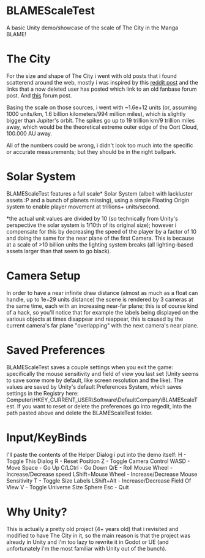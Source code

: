 # BLAMEScaleTest
A basic Unity demo/showcase of the scale of The City in the Manga BLAME!

# The City
For the size and shape of The City i went with old posts that i found scatterend around the web, mostly i was inspired by this [reddit post](https://www.reddit.com/r/Netsphere/comments/5myc28/the_size_of_the_city/) and the links that a now deleted user has posted which link to an old fanbase forum post. And [this](https://forums.spacebattles.com/threads/please-explain-the-city-blame-to-me.529507/) forum post.

Basing the scale on those sources, i went with ~1.6e+12 units (or, assuming 1000 units/km, 1.6 billion kilometers/994 million miles), which is slightly bigger than Jupiter's orbit.
The spikes go up to 19 trillion km/9 trillion miles away, which would be the theoretical extreme outer edge of the Oort Cloud, 100.000 AU away.

All of the numbers could be wrong, i didn't look too much into the specific or accurate measurements; but they should be in the right ballpark.

# Solar System
BLAMEScaleTest features a full scale* Solar System (albeit with lackluster assets :P and a bunch of planets missing), using a simple Floating Origin system to enable player movement at trillions+ units/second.

*the actual unit values are divided by 10 (so technically from Unity's perspective the solar system is 1/10th of its original size); however i compensate for this by decreasing the speed of the player by a factor of 10 and doing the same for the near plane of the first Camera. This is because at a scale of >10 billion units the lighting system breaks (all lighting-based assets larger than that seem to go black).

# Camera Setup
In order to have a near infinite draw distance (almost as much as a float can handle, up to 1e+29 units distance) the scene is rendered by 3 cameras at the same time, each with an increasing near-far plane; 
this is of course kind of a hack, so you'll notice that for example the labels being displayed on the various objects at times disappear and reappear, this is caused by the current camera's far plane "overlapping" with the next camera's near plane.

# Saved Preferences
BLAMEScaleTest saves a couple settings when you exit the game: specifically the mouse sensitivity and field of view you last set (Unity seems to save some more by default, like screen resolution and the like).
The values are saved by Unity's default Preferences System, which saves settings in the Registry here: Computer\HKEY_CURRENT_USER\Software\DefaultCompany\BLAMEScaleTest.
If you want to reset or delete the preferences go into regedit, into the path pasted above and delete the BLAMEScaleTest folder.

# Input/KeyBinds
I'll paste the contents of the Helper Dialog i put into the demo itself:
H - Toggle This Dialog
R - Reset Position
Z - Toggle Camera Control
WASD - Move
Space - Go Up
C/LCtrl - Go Down
Q/E - Roll
Mouse Wheel - Increase/Decrease speed
LShift+Mouse Wheel - Increase/Decrease Mouse Sensitivity
T - Toggle Size Labels
LShift+Alt - Increase/Decrease Field Of View
V - Toggle Universe Size Sphere
Esc - Quit

# Why Unity?
This is actually a pretty old project (4+ years old) that i revisited and modified to have The City in it, so the main reason is that the project was already in Unity and i'm too lazy to rewrite it in Godot or UE (and unfortunately i'm the most familiar with Unity out of the bunch).

